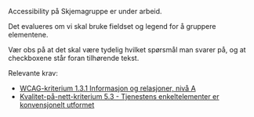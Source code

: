 Accessibility på Skjemagruppe er under arbeid.


Det evalueres om vi skal bruke fieldset og legend for å gruppere elementene.


Vær obs på at det skal være tydelig hvilket spørsmål man svarer på, og at checkboxene står foran tilhørende tekst.


Relevante krav:
- [WCAG-kriterium 1.3.1 Informasjon og relasjoner, nivå A](https://uu.difi.no/krav-og-regelverk/wcag-20-standarden/131-informasjon-og-relasjoner-niva)
- [Kvalitet-på-nett-kriterium 5.3 - Tjenestens enkeltelementer er konvensjonelt utformet](https://www.difi.no/fagomrader-og-tjenester/digitalisering-og-samordning/kvalitet-pa-nett/kriteriesett/53-tjenestens-enkeltelementer-er-konvensjonelt-utformet)
